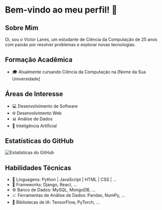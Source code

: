 # Bem-vindo ao meu perfil! 👋

## Sobre Mim
Oi, sou o Victor Lanes, um estudante de Ciência da Computação de 25 anos com paixão por resolver problemas e explorar novas tecnologias.

## Formação Acadêmica
- 🎓 Atualmente cursando Ciência da Computação na [Nome da Sua Universidade]

## Áreas de Interesse
- 💻 Desenvolvimento de Software
- 🌐 Desenvolvimento Web
- 📊 Análise de Dados
- 🤖 Inteligência Artificial

## Estatísticas do GitHub
![Estatísticas do GitHub](https://github-readme-stats.vercel.app/api?username=seu-username&show_icons=true&count_private=true)

## Habilidades Técnicas
- 🚀 Linguagens: Python | JavaScript | HTML | CSS | ...
- 🔧 Frameworks: Django, React, ...
- ⚙️ Banco de Dados: MySQL, MongoDB, ...
- 📈 Ferramentas de Análise de Dados: Pandas, NumPy, ...
- 🤖 Bibliotecas de IA: TensorFlow, PyTorch, ...




